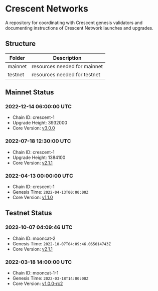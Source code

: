 # Crescent Networks

A repository for coordinating with Crescent genesis validators and documenting instructions of Crescent Network launches and upgrades. 

## Structure

| Folder | Description |
|---|---|
| mainnet | resources needed for mainnet |
| testnet | resources needed for testnet |

## Mainnet Status

### 2022-12-14 06:00:00 UTC

- Chain ID: crescent-1
- Upgrade Height: 3932000
- Core Version: [v3.0.0](https://github.com/crescent-network/crescent/releases/tag/v3.0.0)

### 2022-07-18 12:30:00 UTC

- Chain ID: crescent-1
- Upgrade Height: 1384100
- Core Version: [v2.1.1](https://github.com/crescent-network/crescent/releases/tag/v2.1.1)

### 2022-04-13 00:00:00 UTC

- Chain ID: crescent-1
- Genesis Time: `2022-04-13T00:00:00Z`
- Core Version: [v1.1.0](https://github.com/crescent-network/crescent/releases/tag/v1.1.0)


## Testnet Status


### 2022-10-07 04:09:46 UTC 

- Chain ID: mooncat-2
- Genesis Time: `2022-10-07T04:09:46.065014743Z`
- Core Version: [v2.1.1](https://github.com/crescent-network/crescent/releases/tag/v2.1.1)

### 2022-03-18 14:00:00 UTC 

- Chain ID: mooncat-1-1
- Genesis Time: `2022-03-18T14:00:00Z`
- Core Version: [v1.0.0-rc2](https://github.com/crescent-network/crescent/releases/tag/v1.0.0-rc2)

